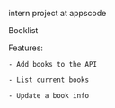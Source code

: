 intern project at appscode

Booklist

Features:

    - Add books to the API

    - List current books

    - Update a book info
